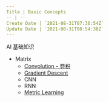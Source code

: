 ```yaml
---
Title | Basic Concepts
-- | --
Create Date | `2021-08-31T07:36:54Z`
Update Date | `2021-08-31T08:54:38Z`
---
```

AI  基础知识

- Matrix
  - [Convolution - 卷积](https://github.com/junxnone/tech-io/issues/153)
  - [Gradient Descent](https://github.com/junxnone/ml/issues/89)
  - CNN
  - RNN
  - [Metric Learning](https://github.com/junxnone/tech-io/issues/610)
